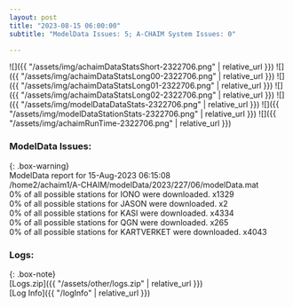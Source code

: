 ```yaml
---
layout: post
title: "2023-08-15 06:00:00"
subtitle: "ModelData Issues: 5; A-CHAIM System Issues: 0"

---
```


![]({{ "/assets/img/achaimDataStatsShort-2322706.png" | relative_url }})
![]({{ "/assets/img/achaimDataStatsLong00-2322706.png" | relative_url }})
![]({{ "/assets/img/achaimDataStatsLong01-2322706.png" | relative_url }})
![]({{ "/assets/img/achaimDataStatsLong02-2322706.png" | relative_url }})
![]({{ "/assets/img/modelDataDataStats-2322706.png" | relative_url }})
![]({{ "/assets/img/modelDataStationStats-2322706.png" | relative_url }})
![]({{ "/assets/img/achaimRunTime-2322706.png" | relative_url }})


### ModelData Issues:  
  
{: .box-warning}  
 ModelData report for 15-Aug-2023 06:15:08   
 /home2/achaim1/A-CHAIM/modelData/2023/227/06/modelData.mat   
 0% of all possible stations for IONO were downloaded. x1329   
 0% of all possible stations for JASON were downloaded. x2   
 0% of all possible stations for KASI were downloaded. x4334   
 0% of all possible stations for QGN were downloaded. x265   
 0% of all possible stations for KARTVERKET were downloaded. x4043   
  


### Logs:  
  
{: .box-note}  
[Logs.zip]({{ "/assets/other/logs.zip" | relative_url }})  
[Log Info]({{ "/logInfo" | relative_url }})  
